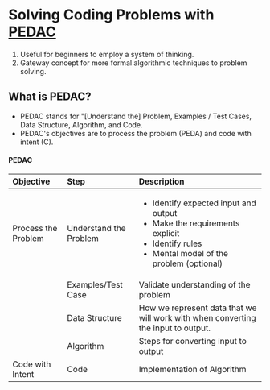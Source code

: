 # Solving Coding Problems with [PEDAC](https://medium.com/launch-school/solving-coding-problems-with-pedac-29141331f93f)

1. Useful for beginners to employ a system of thinking.
2. Gateway concept for more formal algorithmic techniques to problem solving.

## What is PEDAC?

- PEDAC stands for "[Understand the] Problem, Examples / Test Cases, Data Structure, Algorithm, and Code. 
- PEDAC's objectives are to process the problem (PEDA) and code with intent (C).

#### PEDAC
| Objective | Step | Description|
| :--- | :---  | :-----      |
| Process the Problem | Understand the Problem | <ul><li>Identify expected input and output</li><li>Make the requirements explicit</li><li>Identify rules</li><li>Mental model of the problem (optional)</li></ul> |
| | Examples/Test Case | Validate understanding of the problem |
| | Data Structure | How we represent data that we will work with when converting the input to output. |
| | Algorithm | Steps for converting input to output |
| Code with Intent | Code | Implementation of Algorithm |